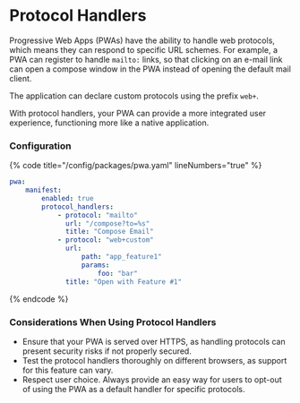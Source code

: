 # Protocol Handlers

Progressive Web Apps (PWAs) have the ability to handle web protocols, which means they can respond to specific URL schemes. For example, a PWA can register to handle `mailto:` links, so that clicking on an e-mail link can open a compose window in the PWA instead of opening the default mail client.

The application can declare custom protocols using the prefix `web+`.

With protocol handlers, your PWA can provide a more integrated user experience, functioning more like a native application.

### Configuration

{% code title="/config/packages/pwa.yaml" lineNumbers="true" %}
```yaml
pwa:
    manifest:
        enabled: true
        protocol_handlers:
            - protocol: "mailto"
              url: "/compose?to=%s"
              title: "Compose Email"
            - protocol: "web+custom"
              url:
                  path: "app_feature1"
                  params:
                      foo: "bar"
              title: "Open with Feature #1"
```
{% endcode %}

### Considerations When Using Protocol Handlers

* Ensure that your PWA is served over HTTPS, as handling protocols can present security risks if not properly secured.
* Test the protocol handlers thoroughly on different browsers, as support for this feature can vary.
* Respect user choice. Always provide an easy way for users to opt-out of using the PWA as a default handler for specific protocols.
